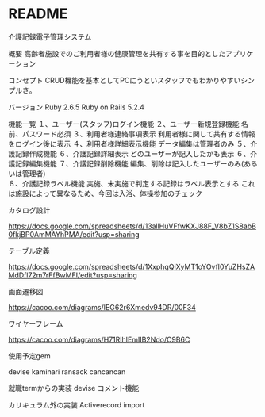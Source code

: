 # README

介護記録電子管理システム

概要
高齢者施設でのご利用者様の健康管理を共有する事を目的としたアプリケーション

コンセプト
CRUD機能を基本としてPCにうといスタッフでもわかりやすいシンプルさ。

バージョン
Ruby 2.6.5
Ruby on Rails 5.2.4

機能一覧
１、ユーザー(スタッフ)ログイン機能
２、ユーザー新規登録機能
        名前、パスワード必須
３、利用者様連絡事項表示
        利用者様に関して共有する情報をログイン後に表示
４、利用者様詳細表示機能
        データ編集は管理者のみ
５、介護記録作成機能
６、介護記録詳細表示
        どのユーザーが記入したかも表示
６、介護記録編集機能
７、介護記録削除機能
        編集、削除は記入したユーザーのみ(あるいは管理者)        
８、介護記録ラベル機能
        実施、未実施で判定する記録はラベル表示とする
        これは施設によって異なるため、今回は入浴、体操参加のチェック

カタログ設計

https://docs.google.com/spreadsheets/d/13allHuVFfwKXJ88F_V8bZ1S8abB0fkjBP0AmMAYhPMA/edit?usp=sharing

テーブル定義

https://docs.google.com/spreadsheets/d/1XxphqQlXyMT1oYOvfl0YuZHsZAMdDfl72m7rFfBwMFI/edit?usp=sharing

画面遷移図

https://cacoo.com/diagrams/IEG62r6Xmedv94DR/00F34

ワイヤーフレーム

https://cacoo.com/diagrams/H71RlhIEmIIB2Ndo/C9B6C

使用予定gem

devise
kaminari
ransack
cancancan

就職termからの実装
    devise コメント機能

カリキュラム外の実装
    Activerecord import






                              

